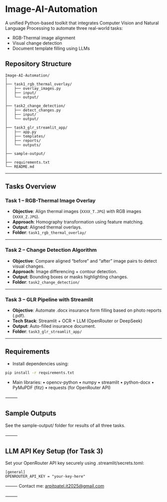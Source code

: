 # **Image-AI-Automation**

A unified Python-based toolkit that integrates Computer Vision and Natural Language Processing to automate three real-world tasks: 
- RGB-Thermal image alignment
- Visual change detection
- Document template filling using LLMs

## **Repository Structure**
```
Image-AI-Automation/
│
├── task1_rgb_thermal_overlay/
│   ├── overlay_images.py
│   ├── input/
│   └── output/
│
├── task2_change_detection/
│   ├── detect_changes.py
│   ├── input/
│   └── output/
│
├── task3_glr_streamlit_app/
│   ├── app.py
│   ├── templates/
│   ├── reports/
│   └── outputs/
│
├── sample-output/
│
├── requirements.txt
└── README.md
```
---

## **Tasks Overview**

### **Task 1 – RGB-Thermal Image Overlay**

- **Objective**: Align thermal images (`XXXX_T.JPG`) with RGB images (`XXXX_Z.JPG`).
- **Approach**: Homography transformation using feature matching.
- **Output**: Aligned thermal overlays.
- **Folder**: `task1_rgb_thermal_overlay/`

---

### **Task 2 – Change Detection Algorithm**

- **Objective**: Compare aligned “before” and “after” image pairs to detect visual changes.
- **Approach**: Image differencing + contour detection.
- **Output**: Bounding boxes or masks highlighting changes.
- **Folder**: `task2_change_detection/`

---

### **Task 3 – GLR Pipeline with Streamlit**

- **Objective**: Automate .docx insurance form filling based on photo reports (.pdf).
- **Tech Stack**: Streamlit + OCR + LLM (OpenRouter or DeepSeek)
- **Output**: Auto-filled insurance document.
- **Folder**: `task3_glr_streamlit_app/`

---

## **Requirements**
- Install dependencies using:

```bash
pip install -r requirements.txt
```
- Main libraries:
	•	opencv-python
	•	numpy
	•	streamlit
	•	python-docx
	•	PyMuPDF (fitz)
	•	requests (for OpenRouter API)

⸻

## **Sample Outputs**

See the sample-output/ folder for results of all three tasks.

⸻

## **LLM API Key Setup (for Task 3)**

Set your OpenRouter API key securely using .streamlit/secrets.toml:
```
[general]
OPENROUTER_API_KEY = "your-key-here"
```

⸻
Contact me: arpitpatel.it2025@gmail.com

⸻
